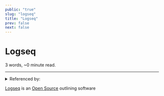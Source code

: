 ```yaml
---
public: "true"
slug: "logseq"
title: "Logseq"
prev: false
next: false
---
```

<script setup>
import { data } from '../../git.data.ts';
import { useData } from 'vitepress';
const pageData = useData();
</script>
<h1 class="p-name">Logseq</h1>
<p>3 words, ~0 minute read. <span v-html="data[`site/${pageData.page.value.relativePath}`]" /></p>
<hr/>

<details><summary>Referenced by:</summary><a href="/garden/command-palettes/index.md">Command Palettes</a><a href="/garden/my-personal-website/index.md">My Personal Website</a><a href="/garden/this-knowledge-hub/index.md">This Knowledge Hub</a></details>

[Logseq](https://logseq.com) is an [Open Source](/garden/open-source/index.md) outlining software